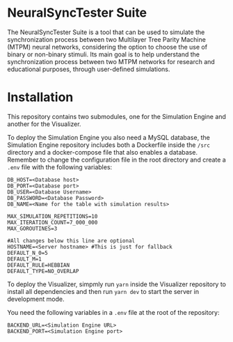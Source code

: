 
# NeuralSyncTester Suite

The NeuralSyncTester Suite is a tool that can be used to simulate the synchronization process between two Multilayer Tree Parity Machine (MTPM) neural networks, considering the option to choose the use of binary or non-binary stimuli. Its main goal is to help understand the synchronization process between two MTPM networks for research and educational purposes, through user-defined simulations.

# Installation

This repository contains two submodules, one for the Simulation Engine and another for the Visualizer.

To deploy the Simulation Engine you also need a MySQL database, the Simulation Engine repository includes both a Dockerfile inside the `/src` directory and a docker-compose file that also enables a database. Remember to change the configuration file in the root directory and create a `.env` file with the following variables:
```
DB_HOST=<Database host>
DB_PORT=<Database port>
DB_USER=<Database Username>
DB_PASSWORD=<Database Password>
DB_NAME=<Name for the table with simulation results>

MAX_SIMULATION_REPETITIONS=10
MAX_ITERATION_COUNT=7_000_000
MAX_GOROUTINES=3

#All changes below this line are optional
HOSTNAME=<Server hostname> #This is just for fallback
DEFAULT_N_0=5
DEFAULT_M=1
DEFAULT_RULE=HEBBIAN
DEFAULT_TYPE=NO_OVERLAP
```

To deploy the Visualizer, simpmly run `yarn` inside the Visualizer repository to install all dependencies and then run `yarn dev` to start the server in development mode.

You need the following variables in a `.env` file at the root of the repository:
```
BACKEND_URL=<Simulation Engine URL>
BACKEND_PORT=<Simulation Engine port>
```

